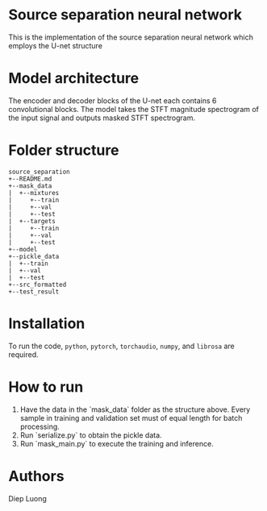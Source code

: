 # Source separation neural network
This is the implementation of the source separation neural network which employs the U-net structure

# Model architecture
The encoder and decoder blocks of the U-net each contains 6 convolutional blocks. The model takes the STFT magnitude spectrogram of the input signal and outputs masked STFT spectrogram.

# Folder structure
```
source_separation
+--README.md
+--mask_data
|  +--mixtures
|     +--train
|     +--val
|     +--test
|  +--targets
|     +--train
|     +--val
|     +--test
+--model
+--pickle_data
|  +--train
|  +--val
|  +--test
+--src_formatted
+--test_result
```

# Installation
To run the code, `python`, `pytorch`, `torchaudio`, `numpy`, and `librosa` are required.

# How to run
<ol>
  <li>Have the data in the `mask_data` folder as the structure above. Every sample in training and validation set must of equal length for batch processing.</li>
  <li>Run `serialize.py` to obtain the pickle data.</li>
  <li>Run `mask_main.py` to execute the training and inference.</li>
</ol>

# Authors
Diep Luong


